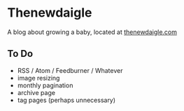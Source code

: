 # Thenewdaigle

A blog about growing a baby, located at [thenewdaigle.com](http://thenewdaigle.com)

## To Do

- RSS / Atom / Feedburner / Whatever
- image resizing
- monthly pagination
- archive page
- tag pages (perhaps unnecessary)
